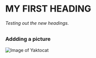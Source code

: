 # MY FIRST HEADING
###### Testing out the new headings.
### Addding a picture
![Image of Yaktocat](https://octodex.github.com/images/yaktocat.png)
